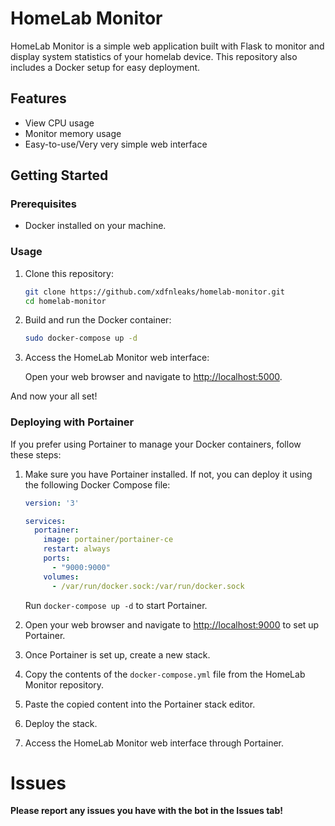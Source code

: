 # HomeLab Monitor

HomeLab Monitor is a simple web application built with Flask to monitor and display system statistics of your homelab device. This repository also includes a Docker setup for easy deployment.

## Features

- View CPU usage
- Monitor memory usage
- Easy-to-use/Very very simple web interface

## Getting Started

### Prerequisites

- Docker installed on your machine.

### Usage

1. Clone this repository:

    ```bash
    git clone https://github.com/xdfnleaks/homelab-monitor.git
    cd homelab-monitor
    ```

2. Build and run the Docker container:

    ```bash
    sudo docker-compose up -d
    ```

3. Access the HomeLab Monitor web interface:

    Open your web browser and navigate to [http://localhost:5000](http://localhost:5000).

And now your all set!

### Deploying with Portainer

If you prefer using Portainer to manage your Docker containers, follow these steps:

1. Make sure you have Portainer installed. If not, you can deploy it using the following Docker Compose file:

    ```yaml
    version: '3'

    services:
      portainer:
        image: portainer/portainer-ce
        restart: always
        ports:
          - "9000:9000"
        volumes:
          - /var/run/docker.sock:/var/run/docker.sock
    ```

    Run `docker-compose up -d` to start Portainer.

2. Open your web browser and navigate to [http://localhost:9000](http://localhost:9000) to set up Portainer.

3. Once Portainer is set up, create a new stack.

4. Copy the contents of the `docker-compose.yml` file from the HomeLab Monitor repository.

5. Paste the copied content into the Portainer stack editor.

6. Deploy the stack.

7. Access the HomeLab Monitor web interface through Portainer.

# Issues

**Please report any issues you have with the bot in the Issues tab!**
